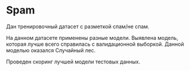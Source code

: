 # Spam
Дан тренировочный датасет с разметкой спам/не спам. 

На данном датасете применены разные модели. Выявлена модель, которая лучше всего справилась с валидационной выборкой. Данной моделью оказался Случайный лес.

Проведен скоринг лучшей модели тестовых данных.
